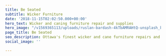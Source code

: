 ```yaml
---
title: Be Seated
subtitle: Wicker Furniture
date: '2018-11-15T02:02:50.000+00:00'
hero_text: Wicker and caning furniture repair and supplies
hero_image: "/v1569365113/uploads/ruslan-bardash-4kTbAMRAHtQ-unsplash_ky974j.jpg"
page_title: Be Seated
seo_description: Ottawa's finest wicker and cane furniture repairs and supplies.
social_image: ''

---
```


